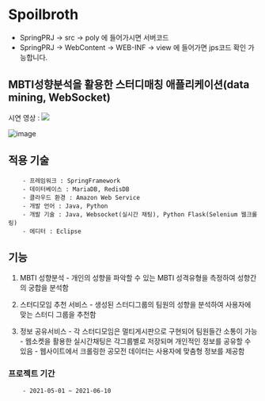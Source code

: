 # Spoilbroth

- SpringPRJ -> src -> poly 에 들어가시면 서버코드
- SpringPRJ -> WebContent -> WEB-INF -> view 에 들어가면 jps코드 확인 가능합니다. 

## MBTI성향분석을 활용한 스터디매칭 애플리케이션(data mining, WebSocket)
시연 영상 : [![](https://i.ytimg.com/an_webp/Gf1kTz76lh8/mqdefault_6s.webp?du=3000&sqp=COHSp4kG&rs=AOn4CLAIYAZPKinA_0gUN95Sxou-lp4Thw)](https://www.youtube.com/watch?v=Gf1kTz76lh8 "demo")

![image](![image](https://user-images.githubusercontent.com/64997253/131215191-ed7ba792-974f-4d97-beaa-0764eece67eb.png))
## 적용 기술
        - 프레임워크 : SpringFramework
        - 데이터베이스 : MariaDB, RedisDB
        - 클라우드 환경 : Amazon Web Service
        - 개발 언어 : Java, Python
        - 개발 기술 : Java, Websocket(실시간 채팅), Python Flask(Selenium 웹크롤링)
        - 에디터 : Eclipse
        
## 기능

1. MBTI 성향분석
        - 개인의 성향을 파악할 수 있는 MBTI 성격유형을 측정하여 성향간의  궁합을 분석함

2. 스터디모임 추천 서비스
        - 생성된 스터디그룹의 팀원의 성향을 분석하여 사용자에 맞는 스터디 그룹을 추천함

3. 정보 공유서비스
        - 각 스터디모임은 멀티게시판으로 구현되어 팀원들간 소통이 가능
        - 웹소켓을 활용한 실시간채팅은 각그룹별로 저장되며 개인적인 정보를 공유할 수 있음
        - 웹사이트에서 크롤링한 공모전 데이터는 사용자에 맞춤형 정보를 제공함 

### 프로젝트 기간
        - 2021-05-01 ~ 2021-06-10  

